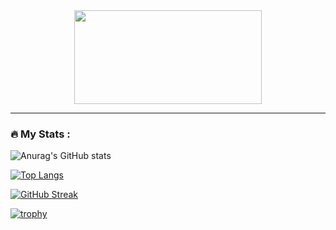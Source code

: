 
<div align="center">
  <img src="https://media.giphy.com/media/Ah3zHH7hvsSB2/giphy.gif" width="300" height="150"/>
</div>

---

### :fire: My Stats :
![Anurag's GitHub stats](https://github-readme-stats.vercel.app/api?username=ShumAhd&theme=gruvbox&show_icons=true)

[![Top Langs](https://github-readme-stats.vercel.app/api/top-langs/?username=ShumAhd&theme=gruvbox&show_icons=true)](https://github.com/ShumAhd/github-readme-stats)

[![GitHub Streak](http://github-readme-streak-stats.herokuapp.com?user=ShumAhd&theme=dark&hide_border=true&locale=ru&date_format=j%20M%5B%20Y%5D)](https://git.io/streak-stats)

[![trophy](https://github-profile-trophy.vercel.app/?username=ShumAhd&theme=onedark)](https://github.com/ShumAhd/github-profile-trophy)

